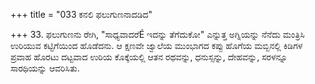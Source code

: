 +++
title = "033 ಕನಲಿ ಫಲುಗುಣನಾದಡಿದ"

+++
33. ಫಲುಗುಣನು ರೇಗಿ, "ಸಾಧ್ಯವಾದರೆÉ ಇದನ್ನು ತೆಗೆದುಕೋ" ಎನ್ನುತ್ತ ಅಗ್ನಿಯನ್ನು ನೆನೆದು ಮಂತ್ರಿಸಿ ಉರಿಯುವ ಕಟ್ಟಿಗೆಯಿಂದ ಹೊಡೆದನು. ಆ ಕ್ಷಣವೇ ಜ್ವಾಲೆಯ ಮುಂಭಾಗದ ಕಪ್ಪು ಹೊಗೆಯ ಮಬ್ಬಿನಲ್ಲಿ ಕಿಡಿಗಳ ಪ್ರವಾಹ ಹೊರಟು ದಟ್ಟವಾದ ಉರಿಯ ಕೊಕ್ಕೆಯಲ್ಲಿ ಆತನ ರಥವನ್ನು, ಧನುಸ್ಸನ್ನು, ದೇಹವನ್ನು, ಸರಳನ್ನೂ ಸಾರಥಿಯನ್ನು ಆವರಿಸಿತು.